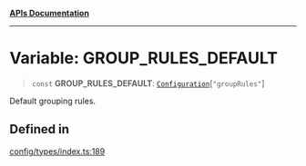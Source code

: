 [**APIs Documentation**](../README.md)

***

# Variable: GROUP\_RULES\_DEFAULT

> `const` **GROUP\_RULES\_DEFAULT**: [`Configuration`](../interfaces/Configuration.md)\[`"groupRules"`\]

Default grouping rules.

## Defined in

[config/types/index.ts:189](https://github.com/daidodo/format-imports/blob/ff017abf6278875690a1b32bf81664f2bd289753/src/lib/config/types/index.ts#L189)
